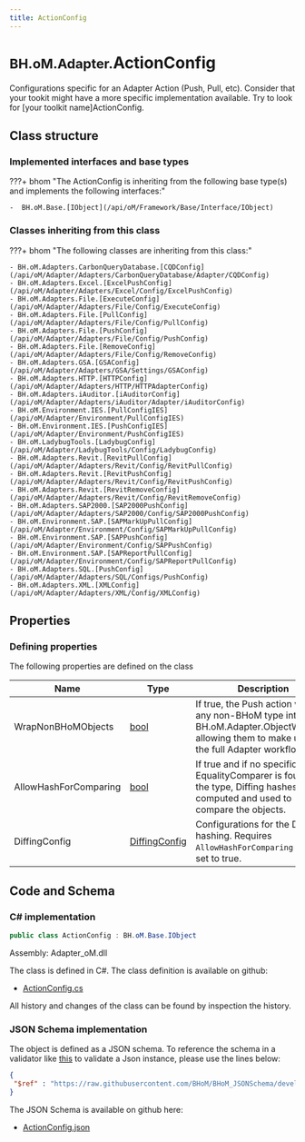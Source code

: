 ```yaml
---
title: ActionConfig
---
```


# <small>BH.oM.Adapter.</small>**ActionConfig**

Configurations specific for an Adapter Action (Push, Pull, etc).
Consider that your tookit might have a more specific implementation available. Try to look for [your toolkit name]ActionConfig.

## Class structure

### Implemented interfaces and base types

???+ bhom "The ActionConfig is inheriting from the following base type(s) and implements the following interfaces:"

    -  BH.oM.Base.[IObject](/api/oM/Framework/Base/Interface/IObject)


### Classes inheriting from this class

???+ bhom "The following classes are inheriting from this class:"

    - BH.oM.Adapters.CarbonQueryDatabase.[CQDConfig](/api/oM/Adapter/Adapters/CarbonQueryDatabase/Adapter/CQDConfig)
    - BH.oM.Adapters.Excel.[ExcelPushConfig](/api/oM/Adapter/Adapters/Excel/Config/ExcelPushConfig)
    - BH.oM.Adapters.File.[ExecuteConfig](/api/oM/Adapter/Adapters/File/Config/ExecuteConfig)
    - BH.oM.Adapters.File.[PullConfig](/api/oM/Adapter/Adapters/File/Config/PullConfig)
    - BH.oM.Adapters.File.[PushConfig](/api/oM/Adapter/Adapters/File/Config/PushConfig)
    - BH.oM.Adapters.File.[RemoveConfig](/api/oM/Adapter/Adapters/File/Config/RemoveConfig)
    - BH.oM.Adapters.GSA.[GSAConfig](/api/oM/Adapter/Adapters/GSA/Settings/GSAConfig)
    - BH.oM.Adapters.HTTP.[HTTPConfig](/api/oM/Adapter/Adapters/HTTP/HTTPAdapterConfig)
    - BH.oM.Adapters.iAuditor.[iAuditorConfig](/api/oM/Adapter/Adapters/iAuditor/Adapter/iAuditorConfig)
    - BH.oM.Environment.IES.[PullConfigIES](/api/oM/Adapter/Environment/PullConfigIES)
    - BH.oM.Environment.IES.[PushConfigIES](/api/oM/Adapter/Environment/PushConfigIES)
    - BH.oM.LadybugTools.[LadybugConfig](/api/oM/Adapter/LadybugTools/Config/LadybugConfig)
    - BH.oM.Adapters.Revit.[RevitPullConfig](/api/oM/Adapter/Adapters/Revit/Config/RevitPullConfig)
    - BH.oM.Adapters.Revit.[RevitPushConfig](/api/oM/Adapter/Adapters/Revit/Config/RevitPushConfig)
    - BH.oM.Adapters.Revit.[RevitRemoveConfig](/api/oM/Adapter/Adapters/Revit/Config/RevitRemoveConfig)
    - BH.oM.Adapters.SAP2000.[SAP2000PushConfig](/api/oM/Adapter/Adapters/SAP2000/Config/SAP2000PushConfig)
    - BH.oM.Environment.SAP.[SAPMarkUpPullConfig](/api/oM/Adapter/Environment/Config/SAPMarkUpPullConfig)
    - BH.oM.Environment.SAP.[SAPPushConfig](/api/oM/Adapter/Environment/Config/SAPPushConfig)
    - BH.oM.Environment.SAP.[SAPReportPullConfig](/api/oM/Adapter/Environment/Config/SAPReportPullConfig)
    - BH.oM.Adapters.SQL.[PushConfig](/api/oM/Adapter/Adapters/SQL/Configs/PushConfig)
    - BH.oM.Adapters.XML.[XMLConfig](/api/oM/Adapter/Adapters/XML/Config/XMLConfig)


## Properties



### Defining properties

The following properties are defined on the class

| Name             | Type             | Description      | Quantity         |
|------------------|------------------|------------------|------------------|
| WrapNonBHoMObjects | [bool](https://learn.microsoft.com/en-us/dotnet/api/System.Boolean?view=netstandard-2.0) | If true, the Push action wraps any non-BHoM type into a BH.oM.Adapter.ObjectWrapper, allowing them to make use of the full Adapter workflow. | - |
| AllowHashForComparing | [bool](https://learn.microsoft.com/en-us/dotnet/api/System.Boolean?view=netstandard-2.0) | If true and if no specific EqualityComparer is found for the type, Diffing hashes are computed and used to compare the objects. | - |
| DiffingConfig | [DiffingConfig](/api/oM/Framework/Diffing/DiffingConfig) | Configurations for the Diffing hashing. Requires `AllowHashForComparing` to be set to true. | - |


## Code and Schema

### C# implementation

``` C# title="C#"
public class ActionConfig : BH.oM.Base.IObject
```

Assembly: Adapter_oM.dll

The class is defined in C#. The class definition is available on github:

- [ActionConfig.cs](https://github.com/BHoM/BHoM_Adapter/blob/develop/Adapter_oM/Settings-Config\ActionConfig.cs)

All history and changes of the class can be found by inspection the history.
### JSON Schema implementation

The object is defined as a JSON schema. To reference the schema in a validator like [this](https://www.jsonschemavalidator.net/) to validate a Json instance, please use the lines below:

``` json title="JSON Schema"
{
 "$ref" : "https://raw.githubusercontent.com/BHoM/BHoM_JSONSchema/develop/Adapter_oM/ActionConfig.json"
}
```

The JSON Schema is available on github here:

- [ActionConfig.json](https://github.com/BHoM/BHoM_JSONSchema/blob/develop/Adapter_oM/ActionConfig.json)
